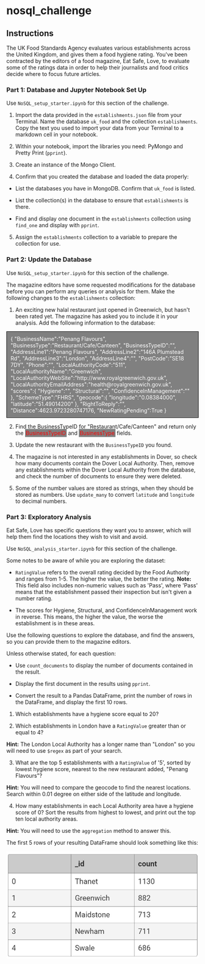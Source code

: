 # nosql_challenge

## Instructions
The UK Food Standards Agency evaluates various establishments across the United Kingdom, and gives them a food hygiene rating. You've been contracted by the editors of a food magazine, Eat Safe, Love, to evaluate some of the ratings data in order to help their journalists and food critics decide where to focus future articles.

### Part 1: Database and Jupyter Notebook Set Up
Use `NoSQL_setup_starter.ipynb` for this section of the challenge. 

 1. Import the data provided in the `establishments.json` file from your Terminal. Name the database `uk_food` and the collection `establishments`. Copy the text you used to import your data from your Terminal to a markdown cell in your notebook.

 2. Within your notebook, import the libraries you need: PyMongo and Pretty Print (`pprint`).

 3. Create an instance of the Mongo Client.

 4. Confirm that you created the database and loaded the data properly:


   * List the databases you have in MongoDB. Confirm that `uk_food` is listed.
 
   * List the collection(s) in the database to ensure that `establishments` is there.

   * Find and display one document in the `establishments` collection using `find_one` and display with `pprint`.

 5. Assign the `establishments` collection to a variable to prepare the collection for use.

### Part 2: Update the Database
Use `NoSQL_setup_starter.ipynb` for this section of the challenge.

The magazine editors have some requested modifications for the database before you can perform any queries or analysis for them. Make the following changes to the `establishments` collection:

 1. An exciting new halal restaurant just opened in Greenwich, but hasn't been rated yet. The magazine has asked you to include it in your analysis. Add the following information to the database:

 <style>
.gray-box{
  background-color:gray; 
  color:white; 
  padding:10px;
  border:1px solid black;
}
</style>

<div class="gray-box">
{
    "BusinessName":"Penang Flavours",
    "BusinessType":"Restaurant/Cafe/Canteen",
    "BusinessTypeID":"",
    "AddressLine1":"Penang Flavours",
    "AddressLine2":"146A Plumstead Rd",
    "AddressLine3":"London",
    "AddressLine4":"",
    "PostCode":"SE18 7DY",
    "Phone":"",
    "LocalAuthorityCode":"511",
    "LocalAuthorityName":"Greenwich",
    "LocalAuthorityWebSite":"http://www.royalgreenwich.gov.uk",
    "LocalAuthorityEmailAddress":"health@royalgreenwich.gov.uk",
    "scores":{
        "Hygiene":"",
        "Structural":"",
        "ConfidenceInManagement":""
    },
    "SchemeType":"FHRS",
    "geocode":{
        "longitude":"0.08384000",
        "latitude":"51.49014200"
    },
    "RightToReply":"",
    "Distance":4623.9723280747176,
    "NewRatingPending":True
}
</div>

<style>
.red-box{
  background-color:gray; 
  color:red; 
  padding:2px;
}
</style>

 2. Find the BusinessTypeID for "Restaurant/Cafe/Canteen" and return only the <span class="red-box">BusinessTypeID</span> and <span class="red-box">BusinessType</span> fields.

 3. Update the new restaurant with the `BusinessTypeID` you found.

 4. The magazine is not interested in any establishments in Dover, so check how many documents contain the Dover Local Authority. Then, remove any establishments within the Dover Local Authority from the database, and check the number of documents to ensure they were deleted.

 5. Some of the number values are stored as strings, when they should be stored as numbers. Use `update_many` to convert `latitude` and `longitude` to decimal numbers.

### Part 3: Exploratory Analysis 
Eat Safe, Love has specific questions they want you to answer, which will help them find the locations they wish to visit and avoid.

Use `NoSQL_analysis_starter.ipynb` for this section of the challenge.

Some notes to be aware of while you are exploring the dataset:

 * `RatingValue` refers to the overall rating decided by the Food Authority and ranges from 1-5. The higher the value, the better the rating. **Note:** This field also includes non-numeric values such as 'Pass', where 'Pass' means that the establishment passed their inspection but isn't given a number rating.

 * The scores for Hygiene, Structural, and ConfidenceInManagement work in reverse. This means, the higher the value, the worse the establishment is in these areas.

Use the following questions to explore the database, and find the answers, so you can provide them to the magazine editors.

Unless otherwise stated, for each question:

 * Use `count_documents` to display the number of documents contained in the result.

 * Display the first document in the results using `pprint`.

 * Convert the result to a Pandas DataFrame, print the number of rows in the DataFrame, and display the first 10 rows.

 1. Which establishments have a hygiene score equal to 20?

 2. Which establishments in London have a `RatingValue` greater than or equal to 4?

  **Hint:** The London Local Authority has a longer name than "London" so you will need to use `$regex` as part of your search.

 3. What are the top 5 establishments with a `RatingValue` of '5', sorted by lowest hygiene score, nearest to the new restaurant added, "Penang Flavours"?

  **Hint:** You will need to compare the geocode to find the nearest locations. Search within 0.01 degree on either side of the latitude and longitude.

 4. How many establishments in each Local Authority area have a hygiene score of 0? Sort the results from highest to lowest, and print out the top ten local authority areas.

  **Hint:** You will need to use the `aggregation` method to answer this.

The first 5 rows of your resulting DataFrame should look something like this:

![Alt text](Images/df.jpg)